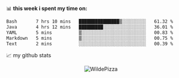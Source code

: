 📊 **this week i spent my time on:**
<!--START_SECTION:waka-->

```txt
Bash       7 hrs 10 mins   ███████████████▒░░░░░░░░░   61.32 %
Java       4 hrs 12 mins   █████████░░░░░░░░░░░░░░░░   36.01 %
YAML       5 mins          ▒░░░░░░░░░░░░░░░░░░░░░░░░   00.83 %
Markdown   5 mins          ▒░░░░░░░░░░░░░░░░░░░░░░░░   00.75 %
Text       2 mins          ░░░░░░░░░░░░░░░░░░░░░░░░░   00.39 %
```

<!--END_SECTION:waka-->


📈 my github stats

<p align="center"> <img src="https://github-readme-stats.vercel.app/api?username=WildePizza&show_icons=true&theme=gotham" alt="WildePizza" />




